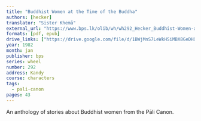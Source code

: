 ```yaml
---
title: "Buddhist Women at the Time of the Buddha"
authors: [hecker]
translator: "Sister Khemā"
external_url: "https://www.bps.lk/olib/wh/wh292_Hecker_Buddhist-Women-at-the-Time-of-the-Buddha.html"
formats: [pdf, epub]
drive_links: ["https://drive.google.com/file/d/1BWjMnS7LeWkHSiMBX8GeDHXXugUvtQw2/view?usp=drivesdk", "https://drive.google.com/file/d/1Q5zperozKKIRA5n2ncxmpBAAN-rT0MQ7/view?usp=drivesdk"]
year: 1982
month: jan
publisher: bps
series: wheel
number: 292
address: Kandy
course: characters
tags:
  - pali-canon
pages: 43
---
```


An anthology of stories about Buddhist women from the Pāli Canon.

